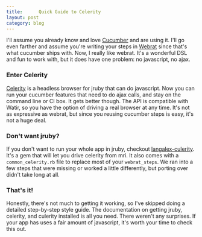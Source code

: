 ```yaml
---
title:      Quick Guide to Celerity
layout: post
category: blog
---
```


I'll assume you already know and love [Cucumber](cucumber) and are using it. I'll go even farther and assume you're writing your steps in [Webrat](webrat) since that's what cucumber ships with. Now, I really like webrat. It's a wonderful DSL and fun to work with, but it does have one problem: no javascript, no ajax.

### Enter Celerity

[Celerity](http://celerity.rubyforge.org/) is a headless browser for jruby that can do javascript. Now you can run your cucumber features that need to do ajax calls, and stay on the command line or CI box. It gets better though. The API is compatible with Watir, so you have the option of driving a real browser at any time. It's not as expressive as webrat, but since you reusing cucumber steps is easy, it's not a huge deal.

### Don't want jruby?

If you don't want to run your whole app in jruby, checkout [langalex-culerity](culerity). It's a gem that will let you drive celerity from mri. It also comes with a `common_celerity.rb` file to replace most of your `webrat_steps`. We ran into a few steps that were missing or worked a little differently, but porting over didn't take long at all.

### That's it!

Honestly, there's not much to getting it working, so I've skipped doing a detailed step-by-step style guide. The documentation on getting jruby, celerity, and culerity installed is all you need. There weren't any surprises. If your app has uses a fair amount of javascript, it's worth your time to check this out.

[cucumber]: http://wiki.github.com/aslakhellesoy/cucumber
[webrat]: http://gitrdoc.com/brynary/webrat/tree/master/
[celerity]: http://celerity.rubyforge.org/
[culerity]: http://github.com/langalex/culerity/tree/master
